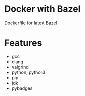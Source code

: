 # Docker with Bazel
Dockerfile for latest Bazel

# Features

* gcc
* clang
* valgrind
* python, python3
* pip
* jdk
* pybadges
